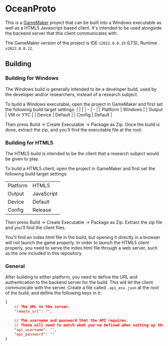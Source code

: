 # OceanProto

This is a [GameMaker](https://gamemaker.io) project that can be built into a Windows executable as well as a HTML5 Javascript-based client. It's intended to be used alongside the backend server that this client communicates with.

The GameMaker version of the project is IDE `v2022.0.0.19` (LTS), Runtime `v2022.0.0.12`.

## Building

### Building for Windows

The Windows build is generally intended to be a developer build, used by the developer and/or researchers, instead of a research subject.

To build a Windows executable, open the project in GameMaker and first set the following build target settings:
| | |
| - | - |
| Platform | Windows |
| Output | VM or YYC |
| Device | Default |
| Config | Default |

Then press Build -> Create Executable -> Package as Zip. Once the build is done, extract the zip, and you'll find the executable file at the root.

### Building for HTML5

The HTML5 build is intended to be the client that a research subject would be given to play.

To build a HTML5 client, open the project in GameMaker and first set the following build target settings:

| | |
| - | - |
| Platform | HTML5 |
| Output | JavaScript |
| Device | Default |
| Config | Release |

Then press Build -> Create Executable -> Package as Zip. Extract the zip file and you'll find the client files.

You'll find an index.html file in the build, but opening it directly in a browser will not launch the game properly. In order to launch the HTML5 client properly, you need to serve the index.html file through a web server, such as the one included in this repository.

### General

After building to either platform, you need to define the URL and authentication to the backend server for the build. This will let the client communicate with the server. Create a file called `.api_env.json` at the root of the build, and define the following keys in it:

```json
{
    // The URL to the server.
    "remote_url": "",

    // The username and password that the API requires.
    // These will need to match what you've defined when setting up the server.
    "api_username": "",
    "api_password": ""
}
```
